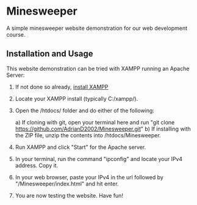 # Minesweeper
A simple minesweeper website demonstration for our web development course.

## Installation and Usage
This website demonstration can be tried with XAMPP running an Apache Server:
1. If not done so already, [install XAMPP](https://www.apachefriends.org/)
2. Locate your XAMPP install (typically C:/xampp/).
3. Open the /htdocs/ folder and do either of the following:

   a) If cloning with git, open your terminal here and run "git clone https://github.com/AdrianD2002/Minesweeper.git"
   b) If installing with the ZIP file, unzip the contents into /htdocs/Minesweeper.

5. Run XAMPP and click "Start" for the Apache server.
6. In your terminal, run the command "ipconfig" and locate your IPv4 address. Copy it.
7. In your web browser, paste your IPv4 in the url followed by "/Minesweeper/index.html" and hit enter.
8. You are now testing the website. Have fun!
